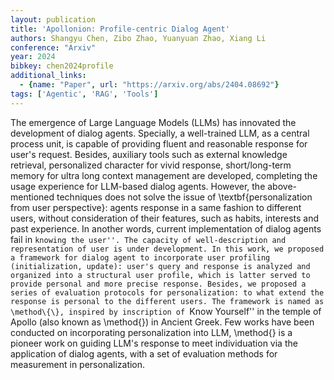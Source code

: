 ```yaml
---
layout: publication
title: 'Apollonion: Profile-centric Dialog Agent'
authors: Shangyu Chen, Zibo Zhao, Yuanyuan Zhao, Xiang Li
conference: "Arxiv"
year: 2024
bibkey: chen2024profile
additional_links:
  - {name: "Paper", url: "https://arxiv.org/abs/2404.08692"}
tags: ['Agentic', 'RAG', 'Tools']
---
```

The emergence of Large Language Models (LLMs) has innovated the development
of dialog agents. Specially, a well-trained LLM, as a central process unit, is
capable of providing fluent and reasonable response for user's request.
Besides, auxiliary tools such as external knowledge retrieval, personalized
character for vivid response, short/long-term memory for ultra long context
management are developed, completing the usage experience for LLM-based dialog
agents. However, the above-mentioned techniques does not solve the issue of
\textbf\{personalization from user perspective\}: agents response in a same
fashion to different users, without consideration of their features, such as
habits, interests and past experience. In another words, current implementation
of dialog agents fail in ``knowing the user''. The capacity of well-description
and representation of user is under development. In this work, we proposed a
framework for dialog agent to incorporate user profiling (initialization,
update): user's query and response is analyzed and organized into a structural
user profile, which is latter served to provide personal and more precise
response. Besides, we proposed a series of evaluation protocols for
personalization: to what extend the response is personal to the different
users.
  The framework is named as \method\{\}, inspired by inscription of ``Know
Yourself'' in the temple of Apollo (also known as \method\{\}) in Ancient Greek.
Few works have been conducted on incorporating personalization into LLM,
\method\{\} is a pioneer work on guiding LLM's response to meet individuation via
the application of dialog agents, with a set of evaluation methods for
measurement in personalization.
